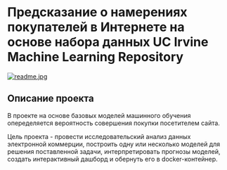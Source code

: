 # Предсказание о намерениях покупателей в Интернете на основе набора данных UC Irvine Machine Learning Repository
[![readme.jpg](https://seller-community.ru/wp-content/uploads/2022/08/ventas-facebook-blueprint-publicidad-ads-inbound-content-mkt.png)](https://seller-community.ru/wp-content/uploads/2022/08/ventas-facebook-blueprint-publicidad-ads-inbound-content-mkt.png)
## Описание проекта
В проекте на основе базовых моделей машинного обучения опеределяется вероятность совершения покупки посетителем сайта.

Цель проекта - провести исследовательский анализ данных электронной коммерции, построить одну или несколько моделей для решения поставленной задачи, интерпретировать прогнозы моделей, создать интерактивный дашборд и обернуть его в docker-контейнер.
